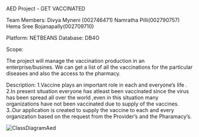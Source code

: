AED Project - GET VACCINATED

Team Members:
Divya Myneni (002746471)
Namratha Pilli(002790757)
Hema Sree Bojanapally(002709710)

Platform: NETBEANS
Database: DB4O

Scope:

The project will manage the vaccination production in an enterprise/busines. We can get a list of all the vaccinations for the particular diseases and also the access to the pharmacy.
 
Description:
1.Vaccine plays an important role in each and everyone’s life .
2.In present  situation everyone has atleast been vaccinated since the virus has been spread all over the world ,even in this situation many organizations have not been vaccinated due to  supply of the vaccines. 
3..Our application is created to supply the vaccine to each and every organization based on the request from the Provider’s and the Pharamacy’s.



![ClassDiagramAed](https://user-images.githubusercontent.com/114035799/206918955-513899ec-fa23-46a9-a64e-bc299fd2db44.png)
